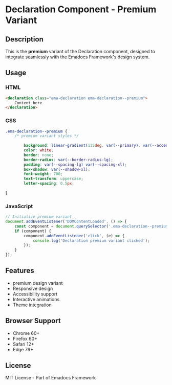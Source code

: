 # Declaration Component - Premium Variant

## Description
This is the **premium** variant of the Declaration component, designed to integrate seamlessly with the Emadocs Framework's design system.

## Usage

### HTML
```html
<declaration class="ema-declaration ema-declaration--premium">
    Content here
</declaration>
```

### CSS
```css
.ema-declaration--premium {
    /* premium variant styles */
    
        background: linear-gradient(135deg, var(--primary), var(--accent));
        color: white;
        border: none;
        border-radius: var(--border-radius-lg);
        padding: var(--spacing-lg) var(--spacing-xl);
        box-shadow: var(--shadow-xl);
        font-weight: 700;
        text-transform: uppercase;
        letter-spacing: 0.5px;
    
}
```

### JavaScript
```javascript
// Initialize premium variant
document.addEventListener('DOMContentLoaded', () => {
    const component = document.querySelector('.ema-declaration--premium');
    if (component) {
        component.addEventListener('click', (e) => {
            console.log('Declaration premium variant clicked');
        });
    }
});
```

## Features
- premium design variant
- Responsive design
- Accessibility support
- Interactive animations
- Theme integration

## Browser Support
- Chrome 60+
- Firefox 60+
- Safari 12+
- Edge 79+

## License
MIT License - Part of Emadocs Framework

